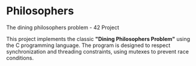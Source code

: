 # Philosophers
The dining philosophers problem - 42 Project

This project implements the classic **"Dining Philosophers Problem"** using the C programming language. The program is designed to respect synchronization and threading constraints, using mutexes to prevent race conditions.
